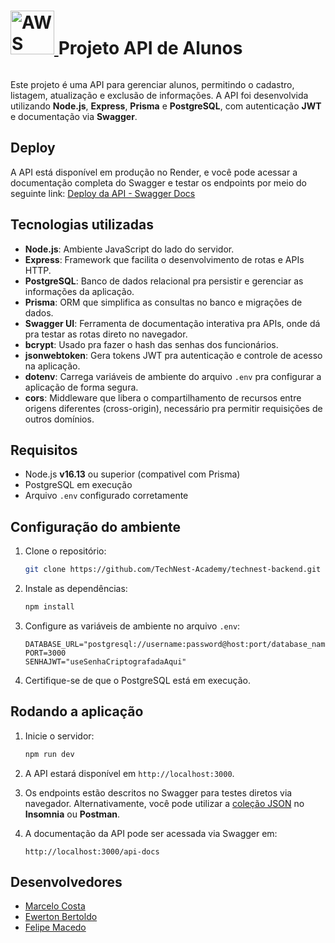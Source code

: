 <div style="display: flex; justify-content: space-between; align-items: center;">
  <div align="left">
    <h1>
      <a href="https://freeimage.host/i/2KsWCRR">
        <img src="https://iili.io/2KsWCRR.md.png" alt="AWS Logo" width="70px"/>
      </a>
      Projeto API de Alunos
    </h1>
  </div>
</div>

Este projeto é uma API para gerenciar alunos, permitindo o cadastro, listagem, atualização e exclusão de informações. A API foi desenvolvida utilizando **Node.js**, **Express**, **Prisma** e **PostgreSQL**, com autenticação **JWT** e documentação via **Swagger**.

## Deploy
A API está disponível em produção no Render, e você pode acessar a documentação completa do Swagger e testar os endpoints por meio do seguinte link:
 [Deploy da API - Swagger Docs](https://technest-backend-i33r.onrender.com/api-docs/)

## Tecnologias utilizadas

- **Node.js**: Ambiente JavaScript do lado do servidor.
- **Express**: Framework que facilita o desenvolvimento de rotas e APIs HTTP.
- **PostgreSQL**: Banco de dados relacional pra persistir e gerenciar as informações da aplicação.
- **Prisma**: ORM que simplifica as consultas no banco e migrações de dados.
- **Swagger UI**: Ferramenta de documentação interativa pra APIs, onde dá pra testar as rotas direto no navegador.
- **bcrypt**: Usado pra fazer o hash das senhas dos funcionários.
- **jsonwebtoken**: Gera tokens JWT pra autenticação e controle de acesso na aplicação.
- **dotenv**: Carrega variáveis de ambiente do arquivo `.env` pra configurar a aplicação de forma segura.
- **cors**: Middleware que libera o compartilhamento de recursos entre origens diferentes (cross-origin), necessário pra permitir requisições de outros domínios.

## Requisitos

- Node.js **v16.13** ou superior (compativel com Prisma)
- PostgreSQL em execução
- Arquivo `.env` configurado corretamente

## Configuração do ambiente

1. Clone o repositório:

    ```bash
    git clone https://github.com/TechNest-Academy/technest-backend.git
    ```

2. Instale as dependências:

    ```bash
    npm install
    ```

3. Configure as variáveis de ambiente no arquivo `.env`:

    ```env
    DATABASE_URL="postgresql://username:password@host:port/database_name"
    PORT=3000
    SENHAJWT="useSenhaCriptografadaAqui"
    ```

4. Certifique-se de que o PostgreSQL está em execução.

## Rodando a aplicação

1. Inicie o servidor:

    ```bash
    npm run dev
    ```

2. A API estará disponível em `http://localhost:3000`.

3. Os endpoints estão descritos no Swagger para testes diretos via navegador. Alternativamente, você pode utilizar a [coleção JSON](https://github.com/TechNest-Academy/technest-backend/blob/docs/routes-json/docs/insomnia_collection.json) no **Insomnia** ou **Postman**.

4. A documentação da API pode ser acessada via Swagger em:

    ```
    http://localhost:3000/api-docs
    ```

## Desenvolvedores

- [Marcelo Costa](https://github.com/159753marcelo)
- [Ewerton Bertoldo](https://github.com/EwertonRafael)
- [Felipe Macedo](https://github.com/felipemacedo1)
